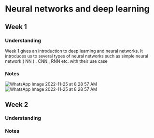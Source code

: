 # Neural networks and deep learning

## Week 1 

### Understanding 
Week 1 gives an introduction to deep learning and neural networks.
It introduces us to several types of neural networks such as simple neural network ( NN ) , CNN , RNN etc. with their use case 

### Notes 
![WhatsApp Image 2022-11-25 at 8 28 57 AM](https://user-images.githubusercontent.com/103832825/203891790-2f2320b6-49b3-4066-982b-4b9c2d3d4066.jpeg)
![WhatsApp Image 2022-11-25 at 8 28 57 AM](https://user-images.githubusercontent.com/103832825/203891819-c266eb41-16f0-4193-945f-2720019ec98a.jpeg)

## Week 2

### Understanding

### Notes
